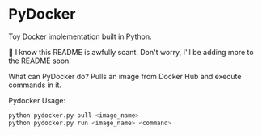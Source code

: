 # PyDocker
Toy Docker implementation built in Python.

👀 I know this README is awfully scant. Don't worry, I'll be adding more to the README soon.

What can PyDocker do?
Pulls an image from Docker Hub and execute commands in it.

Pydocker Usage:
```bash
python pydocker.py pull <image_name>
python pydocker.py run <image_name> <command>
```
